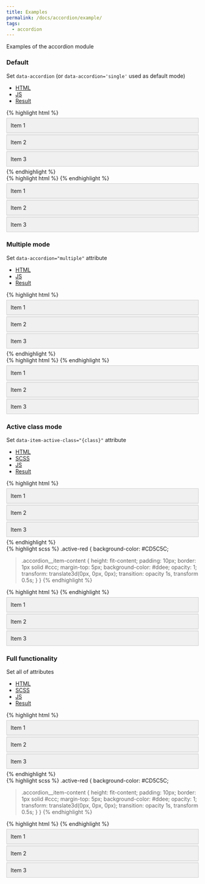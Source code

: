 ```yaml
---
title: Examples
permalink: /docs/accordion/example/
tags: 
  - accordion
---
```

Examples of the accordion module 
<script type="module">
  import { accordion } from "/js-utils/assets/js/bundle.js";
  accordion.run();
</script>
<style>
  .accordion {
    background-color: #f0f0f0;

    .accordion__item {
      cursor: pointer;
      padding: 10px;
      border: 1px solid #ccc;
      margin: 5px 0;
      overflow: hidden;
    }

    &:not([data-item-active-class]) {
      .accordion__item-content {
        display: none;
        padding: 10px;
        border: 1px solid #ccc;
        margin-top: 5px;
        background-color: #f9f9d9;
      }


      .active {
        background-color: #f0f9f9;

        & > .accordion__item-content {
            display: block;
        }
      }
    }

    &[data-item-active-class] {
      .accordion__item-content {
        display: block;
        height: 0;
        margin: 0;
        padding: 0;
        opacity: 0;
        transform: translate3d(20px, 0px, 0px);

      }

      .active-red	{
        background-color: #CD5C5C;

        & > .accordion__item-content {
          height: fit-content;
          padding: 10px;
          border: 1px solid #ccc;
          margin-top: 5px;
          background-color: #ddee;
          opacity: 1;
          transform: translate3d(0px, 0px, 0px);
          transition: opacity 1s, transform 0.5s;
        }
      }
    }
  }
</style>

### Default
Set `data-accordion` (or `data-accordion='single'` used as default mode)

<ul class="nav nav-tabs">
  <li class="active">
    <a href="#html_default" data-toggle="tab">HTML</a>
  </li>
  <li>
    <a href="#js_default" data-toggle="tab">JS</a>
  </li>
  <li>
    <a href="#result_default" data-toggle="tab">Result</a>
  </li>
</ul>
<div id="example1" class="tab-content">
  <div class="tab-pane fade active in" id="html_default">
{% highlight html %}
<div class="accordion" data-accordion>
  <div class="accordion__item" data-accordion-item>
    <span class="accordion__item-title">Item 1</span>
    <div class="accordion__item-content">
      Content of item 1.
    </div>
  </div>
  <div class="accordion__item" data-accordion-item>
    <span class="accordion__item-title">Item 2</span>
    <div class="accordion__item-content" data-accordion-content>
      Content of item 2.
    </div>
  </div>
  <div class="accordion__item" data-accordion-item>
    <span class="accordion__item-title">Item 3</span>
    <div class="accordion__item-content" data-accordion-content>
      Content of item 3.
    </div>
  </div>
</div>
{% endhighlight %}
  </div>
  <div class="tab-pane fade" id="js_default">
{% highlight html %}
<script type="module">
  import { accordion } from "js-utils";
  accordion.run();
</script>
{% endhighlight %}
  </div>
  <div class="tab-pane fade" id="result_default">
    <div class="accordion" data-accordion>
      <div class="accordion__item" data-accordion-item>
        <span class="accordion__item-title">Item 1</span>
        <div class="accordion__item-content">
          Content of item 1.
        </div>
      </div>
      <div class="accordion__item" data-accordion-item>
        <span class="accordion__item-title">Item 2</span>
        <div class="accordion__item-content" data-accordion-content>
          Content of item 2.
        </div>
      </div>
      <div class="accordion__item" data-accordion-item>
        <span class="accordion__item-title">Item 3</span>
        <div class="accordion__item-content" data-accordion-content>
          Content of item 3.
        </div>
      </div>
    </div>
  </div>
</div>

### Multiple mode
Set `data-accordion="multiple"` attribute

<ul class="nav nav-tabs">
  <li class="active">
    <a href="#html_multiple" data-toggle="tab">HTML</a>
  </li>
  <li>
    <a href="#js_multiple" data-toggle="tab">JS</a>
  </li>
  <li>
    <a href="#result_multiple" data-toggle="tab">Result</a>
  </li>
</ul>
<div class="tab-content">
  <div class="tab-pane fade active in" id="html_multiple">
{% highlight html %}
<div class="accordion" data-accordion="multiple">
  <div class="accordion__item" data-accordion-item>
    <span class="accordion__item-title">Item 1</span>
    <div class="accordion__item-content" data-accordion-content>
      Content of item 1.
    </div>
  </div>
  <div class="accordion__item" data-accordion-item>
    <span class="accordion__item-title">Item 2</span>
    <div class="accordion__item-content" data-accordion-content>
      Content of item 2.
    </div>
  </div>
  <div class="accordion__item" data-accordion-item>
    <span class="accordion__item-title">Item 3</span>
    <div class="accordion__item-content" data-accordion-content>
      Content of item 3.
    </div>
  </div>
</div>
{% endhighlight %}
  </div>
  <div class="tab-pane fade" id="js_multiple">
{% highlight html %}
<script type="module">
  import { accordion } from "js-utils";
  accordion.run();
</script>
{% endhighlight %}
  </div>
  <div class="tab-pane fade" id="result_multiple">
    <div class="accordion" data-accordion="multiple">
      <div class="accordion__item" data-accordion-item>
        <span class="accordion__item-title">Item 1</span>
        <div class="accordion__item-content">
          Content of item 1.
        </div>
      </div>
      <div class="accordion__item" data-accordion-item>
        <span class="accordion__item-title">Item 2</span>
        <div class="accordion__item-content" data-accordion-content>
          Content of item 2.
        </div>
      </div>
      <div class="accordion__item" data-accordion-item>
        <span class="accordion__item-title">Item 3</span>
        <div class="accordion__item-content" data-accordion-content>
          Content of item 3.
        </div>
      </div>
    </div>
  </div>
</div>

### Active class mode
Set `data-item-active-class="{class}"` attribute

<ul class="nav nav-tabs">
  <li class="active">
    <a href="#html_active-class" data-toggle="tab">HTML</a>
  </li>
  <li>
    <a href="#scss_active-class" data-toggle="tab">SCSS</a>
  </li>
  <li>
    <a href="#js_active-class" data-toggle="tab">JS</a>
  </li>
  <li>
    <a href="#result_active-class" data-toggle="tab">Result</a>
  </li>
</ul>
<div class="tab-content">
  <div class="tab-pane fade active in" id="html_active-class">
{% highlight html %}
<div class="accordion" data-accordion data-item-active-class="active-red">
  <div class="accordion__item" data-accordion-item>
    <span class="accordion__item-title">Item 1</span>
    <div class="accordion__item-content" data-accordion-content>
      Content of item 1.
    </div>
  </div>
  <div class="accordion__item" data-accordion-item>
    <span class="accordion__item-title">Item 2</span>
    <div class="accordion__item-content" data-accordion-content>
      Content of item 2.
    </div>
  </div>
  <div class="accordion__item" data-accordion-item>
    <span class="accordion__item-title">Item 3</span>
    <div class="accordion__item-content" data-accordion-content>
      Content of item 3.
    </div>
  </div>
</div>
{% endhighlight %}
  </div>
  <div class="tab-pane fade" id="scss_active-class">
{% highlight scss %}
.active-red {
  background-color: #CD5C5C;
  
  > .accordion__item-content {
    height: fit-content;
    padding: 10px;
    border: 1px solid #ccc;
    margin-top: 5px;
    background-color: #ddee;
    opacity: 1;
    transform: translate3d(0px, 0px, 0px);
    transition: opacity 1s, transform 0.5s;
  }
}
{% endhighlight %}
  </div>
  <div class="tab-pane fade" id="js_active-class">
{% highlight html %}
<script type="module">
  import { accordion } from "js-utils";
  accordion.run();
</script>
{% endhighlight %}
  </div>
  <div class="tab-pane fade" id="result_active-class">
    <div class="accordion" data-accordion data-item-active-class="active-red">
      <div class="accordion__item" data-accordion-item>
        <span class="accordion__item-title">Item 1</span>
        <div class="accordion__item-content" data-accordion-content>
          Content of item 1.
        </div>
      </div>
      <div class="accordion__item" data-accordion-item>
        <span class="accordion__item-title">Item 2</span>
        <div class="accordion__item-content" data-accordion-content>
          Content of item 2.
        </div>
      </div>
      <div class="accordion__item" data-accordion-item>
        <span class="accordion__item-title">Item 3</span>
        <div class="accordion__item-content" data-accordion-content>
          Content of item 3.
        </div>
      </div>
    </div>
  </div>
</div>

### Full functionality
Set all of attributes

<ul class="nav nav-tabs">
  <li class="active">
    <a href="#html_full" data-toggle="tab">HTML</a>
  </li>
  <li>
    <a href="#scss_full" data-toggle="tab">SCSS</a>
  </li>
  <li>
    <a href="#js_full" data-toggle="tab">JS</a>
  </li>
  <li>
    <a href="#result_full" data-toggle="tab">Result</a>
  </li>
</ul>
<div class="tab-content">
  <div class="tab-pane fade active in" id="html_full">
{% highlight html %}
<div class="accordion" data-accordion="multiple" data-item-active-class="active-red">
  <div class="accordion__item" data-accordion-item>
    <span class="accordion__item-title">Item 1</span>
    <div class="accordion__item-content" data-accordion-content>
      Content of item 1.
    </div>
  </div>
  <div class="accordion__item" data-accordion-item>
    <span class="accordion__item-title">Item 2</span>
    <div class="accordion__item-content" data-accordion-content>
      Content of item 2.
    </div>
  </div>
  <div class="accordion__item" data-accordion-item>
    <span class="accordion__item-title">Item 3</span>
    <div class="accordion__item-content" data-accordion-content>
      Content of item 3.
    </div>
  </div>
</div>
{% endhighlight %}
  </div>
  <div class="tab-pane fade" id="scss_full">
{% highlight scss %}
.active-red {
  background-color: #CD5C5C;
  
  > .accordion__item-content {
    height: fit-content;
    padding: 10px;
    border: 1px solid #ccc;
    margin-top: 5px;
    background-color: #ddee;
    opacity: 1;
    transform: translate3d(0px, 0px, 0px);
    transition: opacity 1s, transform 0.5s;
  }
}
{% endhighlight %}
  </div>
  <div class="tab-pane fade" id="js_full">
{% highlight html %}
<script type="module">
  import { accordion } from "js-utils";
  accordion.run();
</script>
{% endhighlight %}
  </div>
  <div class="tab-pane fade" id="result_full">
    <div class="accordion" data-accordion="multiple" data-item-active-class="active-red">
      <div class="accordion__item" data-accordion-item>
        <span class="accordion__item-title">Item 1</span>
        <div class="accordion__item-content" data-accordion-content>
          Content of item 1.
        </div>
      </div>
      <div class="accordion__item" data-accordion-item>
        <span class="accordion__item-title">Item 2</span>
        <div class="accordion__item-content" data-accordion-content>
          Content of item 2.
        </div>
      </div>
      <div class="accordion__item" data-accordion-item>
        <span class="accordion__item-title">Item 3</span>
        <div class="accordion__item-content" data-accordion-content>
          Content of item 3.
        </div>
      </div>
    </div>
  </div>
</div>
